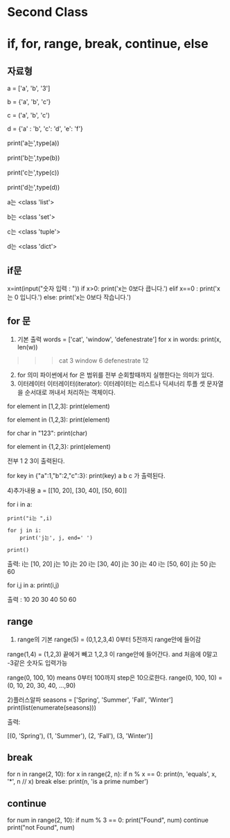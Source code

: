 Second Class
=============
if, for, range, break, continue, else
=============
자료형
-------------
a = ['a', 'b', '3']

b = {'a', 'b', 'c'}

c = ('a', 'b', 'c')

d = {'a' : 'b', 'c': 'd', 'e': 'f'}

print('a는',type(a))

print('b는',type(b))

print('c는',type(c))

print('d는',type(d))

a는 <class 'list'>

b는 <class 'set'>

c는 <class 'tuple'>

d는 <class 'dict'>

if문
-------------
x=int(input("숫자 입력 : "))
if x>0:
    print('x는 0보다 큽니다.')
elif x==0 :
    print('x는 0 입니다.')
else:
    print('x는 0보다 작습니다.')

for 문
-------------
1) 기본 출력
words = ['cat', 'window', 'defenestrate']
for x in words:
  print(x, len(w))
>>>cat 3
window 6
defenestrate 12
2) for 의미
파이썬에서 for 은 범위를 전부 순회할때까지 실행한다는 의미가 있다.
3) 이터레이터
이터레이터(iterator): 이터레이터는 리스트나 딕셔너리 투플 셋 문자열을 순서대로 꺼내서 처리하는 객체이다.

for element in [1,2,3]:
  print(element)
  
for element in (1,2,3):
  print(element)

for char in "123":
  print(char)

for element in {1,2,3}:
  print(element)
  
전부
1
2
3이 출력된다.

for key in {"a":1,"b":2,"c":3}:
  print(key)
a
b
c 가 출력된다.

4)추가내용
a = [[10, 20], [30, 40], [50, 60]]

for i in a:

    print("i는 ",i)
    
    for j in i:
        print('j는', j, end=' ')
        
    print()
    
출력:
i는  [10, 20]
j는 10 j는 20 
i는  [30, 40]
j는 30 j는 40 
i는  [50, 60]
j는 50 j는 60 

for i,j in a:
    print(i,j)

출력 : 
10 20
30 40
50 60

range
-------------
1) range의 기본
range(5) = (0,1,2,3,4)      0부터 5전까지 range안에 들어감

range(1,4) = (1,2,3)        끝에거 빼고 1,2,3 이 range안에 들어간다. and 처음에 0말고 -3같은 숫자도 입력가능

range(0, 100, 10) means 0부터 100까지 step은 10으로한다.
range(0, 100, 10) = (0, 10, 20, 30, 40, ...,90)


2)플러스알파
seasons = ['Spring', 'Summer', 'Fall', 'Winter']
print(list(enumerate(seasons)))

출력:

[(0, 'Spring'), (1, 'Summer'), (2, 'Fall'), (3, 'Winter')]

break
-------------
for n in range(2, 10):
    for x in range(2, n):
        if n % x == 0:
            print(n, 'equals', x, '*', n // x)
            break
    else:
        print(n, 'is a prime number')

continue
-------------
for num in range(2, 10):
     if num % 3 == 0:
         print("Found", num)
         continue
     print("not Found", num)
     


